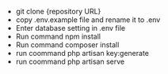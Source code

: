 
- git clone {repository URL}
- copy .env.example file and rename it to .env
- Enter database setting in .env file
- Run command npm install
- Run command composer install
- run coommand php artisan key:generate
- run coommand php artisan serve

